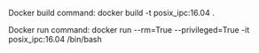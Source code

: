 Docker build command:
docker build -t posix_ipc:16.04 .

Docker run command:
docker run --rm=True --privileged=True -it posix_ipc:16.04 /bin/bash
